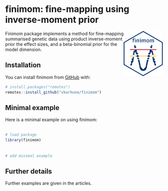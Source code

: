 
<!-- README.md is generated from README.Rmd. Please edit that file -->
<!-- remember to knit this separately with devtools::build_readme() -->

# finimom: fine-mapping using inverse-moment prior

<!-- badges: start -->
<!-- badges: end -->

<img src="man/figures/finimom.png" align="right" width="125"/>

Finimom package implements a method for fine-mapping summarised genetic
data using product inverse-moment prior the effect sizes, and a
beta-binomial prior for the model dimension.

## Installation

You can install finimom from [GitHub](https://github.com/) with:

``` r
# install.packages("remotes")
remotes::install_github("vkarhune/finimom")
```

## Minimal example

Here is a minimal example on using finimom:

``` r

# load package
library(finimom)


# add minimal example
```

## Further details

Further examples are given in the articles.
